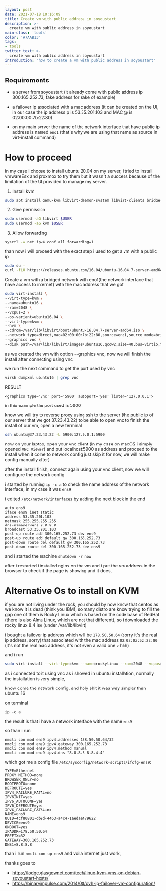 ```yaml
---
layout: post
date: 2021-07-18 10:16:09
title: Create vm with public address in soyoustart
description: >-
  create vm with public address in soyoustart
main-class: 'tools'
color: '#7AAB13'
tags:
- tools
twitter_text: >-
  create vm with public address in soyoustart
introduction: "how to create a vm with public address in soyoustart"
---
```


## Requirements
  * a server from soyoustart (it already come with public address ip 300.165.252.73, fake address for sake of example)
  * a failover ip associated with a mac address (it can be created on the UI, in our case the ip address p is 53.35.201.103 and MAC @ is 02:00:00:7b:22:80)

  * on my main server the name of the network interface that have public ip address is named `eno1` (that's why we are using that name as source in virt-install command)

# How to proceed

in my case i choose to install ubuntu 20.04 on my server, i tried to install vmwareEsx and proxmox to try them but it wasn't a success because of the limitation of the UI provided to manage my server.

1. Install kvm
```BASH
sudo apt install qemu-kvm libvirt-daemon-system libvirt-clients bridge-utils virtinst
```

2. Give permission
```BASH
sudo usermod -aG libvirt $USER
sudo usermod -aG kvm $USER
```

3. Allow forwarding
```BASH
sysctl -w net.ipv4.conf.all.forwarding=1
```

than now i will proceed with the exact step i used to get a vm with a public ip

```BASH
sudo su -
curl -fLO https://releases.ubuntu.com/16.04/ubuntu-16.04.7-server-amd64.iso
```

Create a  vm with a bridged network with eno1(the network interface that have access to internet) with the mac address that we got

```BASH
sudo virt-install \
--virt-type=kvm \
--name=ubuntu16 \
--ram=2048 \
--vcpus=2 \
--os-variant=ubuntu16.04 \
--virt-type=kvm \
--hvm \
--cdrom=/var/lib/libvirt/boot/ubuntu-16.04.7-server-amd64.iso \
--network type=direct,mac=02:00:00:7b:22:80,source=eno1,source_mode=bridge,model=rtl8139,address.type=pci,address.domain=0,address.bus=0,address.slot=9,address.function=0 \
--graphics vnc \
--disk path=/var/lib/libvirt/images/ubuntu16.qcow2,size=40,bus=virtio,format=qcow2
```


as we created the vm with option --graphics vnc, now we will finish the install after connecting using vnc

we run the next command to get the port used by vnc
```BASH
virsh dumpxml ubuntu16 | grep vnc
```

RESULT
```
<graphics type='vnc' port='5900' autoport='yes' listen='127.0.0.1'>
```


in this example the port used is 5900

know we will try to reverse proxy using ssh to the server (the public ip of our server that we got 37.23.43.22) to be able to open vnc to finish the install of our vm, open a new terminal

```BASH
ssh ubuntu@37.23.43.22 -L 5900:127.0.0.1:5900
```

now on your laptop, open your vnc client (in my case on macOS i simply opened `VNC Viewer`) and put localhost:5900 as address and proceed to the install when it come to network config just skip it for now, we will make config manually after)

after the install finish, connect again using your vnc client, now we will configure the network config

i started by running `ip -c a` to check the name address of the network interface, in my case it was `ens9`

i edited `/etc/network/interfaces` by adding the next block in the end

```
auto ens9
iface ens9 inet static
address 53.35.201.103
netmask 255.255.255.255
dns-nameservers 8.8.8.8
broadcast 53.35.201.103
post-up route add 300.165.252.73 dev ens9
post-up route add default gw 300.165.252.73
post-down route del default gw 300.165.252.73
post-down route del 300.165.252.73 dev ens9
```

and i started the machine `shutdown -r now`

after i restarted i installed nginx on the vm and i put the vm address in the browser to check if the page is showing and it does,

# Alternative Os to install on KVM

if you are not living under the rock, you should by now know that centos as we know it is dead (think you IBM), so many distro are know trying to fill the gap
one of them is Rocky Linux which is based on the code base of RedHat (there is also Alma Linux, which are not that different), so i downloaded the rocky linux 8.4 iso (under /var/lib/libvirt)

i bought a failover ip address which will be `178.50.50.64` (sorry it's the real ip address, sorry) that associated with the mac address `02:0z:0z:5z:2z:80` (it's not the real mac address, it's not even a valid one `z` hhh)

and i run

```BASH
sudo virt-install --virt-type=kvm --name=rockylinux --ram=2048 --vcpus=1 --os-variant=ubuntu16.04 --virt-type=kvm --hvm --cdrom=/var/lib/libvirt/boot/Rocky-8.4-x86_64-minimal.iso --network type=direct,mac=02:0z:0z:5z:2z:80,source=eno1,source_mode=bridge,model=rtl8139,address.type=pci,address.domain=0,address.bus=0,address.slot=9,address.function=0 --graphics vnc --disk path=/var/lib/libvirt/images/rocky8.qcow2,size=40,bus=virtio,format=qcow2

```

as i connected to it using vnc as i showed in ubuntu installation, normally the installation is very simple,

know come the network config, and holy shit it was way simpler than ubuntu 16

on terminal

```
ip -c a
```

the result is that i have a network interface with the name `ens9`

so than i run

```
nmcli con mod ens9 ipv4.addresses 178.50.50.64/32
nmcli con mod ens9 ipv4.gateway 300.165.252.73
nmcli con mod ens9 ipv4.method manual
nmcli con mod ens9 ipv4.dns "8.8.8.8 8.8.4.4"
```

which got me a config file `/etc/sysconfig/network-scripts/ifcfg-ens9`:

```
TYPE=Ethernet
PROXY_METHOD=none
BROWSER_ONLY=no
BOOTPROTO=none
DEFROUTE=yes
IPV4_FAILURE_FATAL=no
IPV6INIT=yes
IPV6_AUTOCONF=yes
IPV6_DEFROUTE=yes
IPV6_FAILURE_FATAL=no
NAME=ens9
UUID=4cf80801-db2d-4463-a4c4-1aedae479622
DEVICE=ens9
ONBOOT=yes
IPADDR=178.50.50.64
PREFIX=32
GATEWAY=300.165.252.73
DNS1=8.8.8.8
```

than i run `nmcli con up ens9` and voila internet just work,


thanks goes to

* https://lodge.glasgownet.com/tech/linux-kvm-vms-on-debian-soyoustart-hosts/
* https://binaryimpulse.com/2014/08/ovh-ip-failover-vm-configuration/
